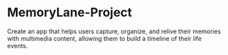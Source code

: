 # MemoryLane-Project
Create an app that helps users capture, organize, and relive their memories with multimedia content, allowing them to build a timeline of their life events.
